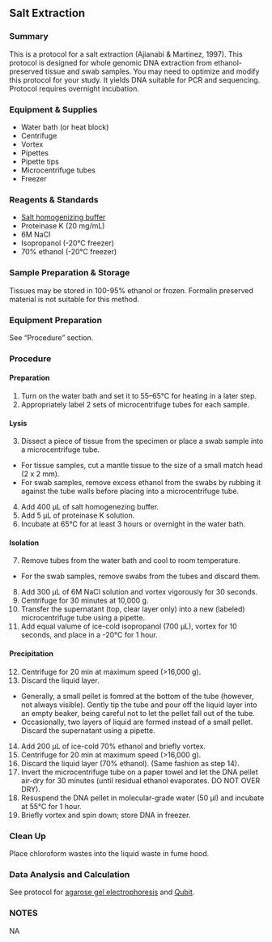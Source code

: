 ## Salt Extraction

### Summary
This is a protocol for a salt extraction (Ajianabi & Martinez, 1997). This protocol is designed for whole genomic DNA extraction from ethanol-preserved tissue and swab samples. You may need to optimize and modify this protocol for your study. It yields DNA suitable for PCR and sequencing. Protocol requires overnight incubation.

### Equipment & Supplies
- Water bath (or heat block)
- Centrifuge
- Vortex
- Pipettes
- Pipette tips
- Microcentrifuge tubes
- Freezer

### Reagents & Standards
- [Salt homogenizing buffer](reagent_and_buffers.md#salt)
- Proteinase K (20 mg/mL)
- 6M NaCl
- Isopropanol (-20°C freezer)
- 70% ethanol (-20°C freezer)

### Sample Preparation & Storage
Tissues may be stored in 100-95% ethanol or frozen. Formalin preserved material is not suitable for this method.

### Equipment Preparation
See “Procedure” section.

### Procedure

#### Preparation
1. Turn on the water bath and set it to 55–65°C for heating in a later step.
2. Appropriately label 2 sets of microcentrifuge tubes for each sample.

#### Lysis
3. Dissect a piece of tissue from the specimen or place a swab sample into a microcentrifuge tube.
 - For tissue samples, cut a mantle tissue to the size of a small match head (2 x 2 mm).
 - For swab samples, remove excess ethanol from the swabs by rubbing it against the tube walls before placing into a microcentrifuge tube.
4. Add 400 µL of salt homogenezing buffer.
5. Add 5 µL of proteinase K solution.
6. Incubate at 65°C for at least 3 hours or overnight in the water bath.

#### Isolation
7. Remove tubes from the water bath and cool to room temperature.
 - For the swab samples, remove swabs from the tubes and discard them. 
8. Add 300 µL of 6M NaCl solution and vortex vigorously for 30 seconds.
9. Centrifuge for 30 minutes at 10,000 g.
10. Transfer the supernatant (top, clear layer only) into a new (labeled) microcentrifuge tube using a pipette.
11. Add equal valume of ice-cold isopropanol (700 µL), vortex for 10 seconds, and place in a -20°C for 1 hour.

#### Precipitation
12. Centrifuge for 20 min at maximum speed (>16,000 g).
13. Discard the liquid layer.
 - Generally, a small pellet is fomred at the bottom of the tube (however, not always visible). Gently tip the tube and pour off the liquid layer into an empty beaker, being careful not to let the pellet fall out of the tube.
 - Occasionally, two layers of liquid are formed instead of a small pellet. Discard the supernatant using a pipette.
14. Add 200 µL of ice-cold 70% ethanol and briefly vortex.
15. Centrifuge for 20 min at maximum speed (>16,000 g).
16. Discard the liquid layer (70% ethanol). (Same fashion as step 14).
17. Invert the microcentrifuge tube on a paper towel and let the DNA pellet air-dry for 30 minutes (until residual ethanol evaporates. DO NOT OVER DRY).
18. Resuspend the DNA pellet in molecular-grade water (50 µl) and incubate at 55°C for 1 hour.
19. Briefly vortex and spin down; store DNA in freezer.

### Clean Up
Place chloroform wastes into the liquid waste in fume hood. 

### Data Analysis and Calculation
See protocol for [agarose gel electrophoresis](gel_electrophoresis.md) and [Qubit](Qubit.md).

### NOTES
NA
